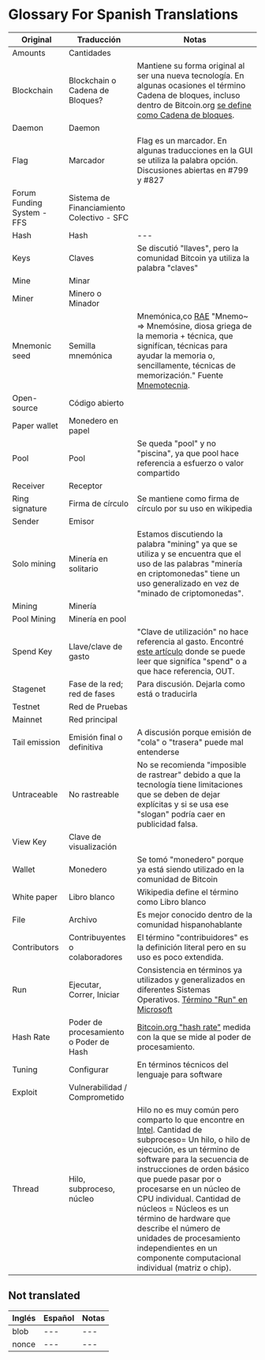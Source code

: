 ﻿# Glossary For Spanish Translations

| **Original** | **Traducción** | **Notas** |
| --- | --- | --- |
| Amounts | Cantidades | |
| Blockchain | Blockchain o Cadena de Bloques? | Mantiene su forma original al ser una nueva tecnología. En algunas ocasiones el término Cadena de bloques, incluso dentro de Bitcoin.org [se define como Cadena de bloques](https://bitcoin.org/es/vocabulario#cadena-de-bloques). |
| Daemon | Daemon |  |
| Flag | Marcador | Flag es un marcador. En algunas traducciones en la GUI se utiliza la palabra opción. Discusiones abiertas en #799 y #827 |
| Forum Funding System - FFS | Sistema de Financiamiento Colectivo - SFC | |
| Hash | Hash | --- |
| Keys | Claves | Se discutió "llaves", pero la comunidad Bitcoin ya utiliza la palabra "claves" |
| Mine | Minar | |
| Miner | Minero o Minador| |
| Mnemonic seed | Semilla mnemónica | Mnemónica,co [RAE](http://dle.rae.es/?id=PRbUjYS) "Mnemo~ ⇒ Mnemósine, diosa griega de la memoria + técnica, que signifícan, técnicas para ayudar la memoria o, sencillamente, técnicas de memorización." Fuente [Mnemotecnia](https://www.mnemotecnia.es/inicio). |
| Open-source | Código abierto | |
| Paper wallet | Monedero en papel | |
| Pool | Pool | Se queda "pool" y no "piscina", ya que pool hace referencia a esfuerzo o valor compartido |
| Receiver | Receptor | |
| Ring signature | Firma de círculo | Se mantiene como firma de círculo por su uso en wikipedia |
| Sender | Emisor | |
| Solo mining | Minería en solitario | Estamos discutiendo la palabra "mining" ya que se utiliza y se encuentra que el uso de las palabras "minería en criptomonedas" tiene un uso generalizado en vez de "minado de criptomonedas". |
| Mining | Minería | |
| Pool Mining | Minería en pool | |
| Spend Key | Llave/clave de gasto | "Clave de utilización" no hace referencia al gasto. Encontré [este artículo](https://openonelabs.com/wtf-are-these-monero-keys/) donde se puede leer que signifíca "spend" o a que hace referencia, OUT. |
| Stagenet | Fase de la red; red de fases | Para discusión. Dejarla como está o traducirla |
| Testnet | Red de Pruebas | |
| Mainnet | Red principal | |
| Tail emission | Emisión final o definitiva | A discusión porque emisión de "cola" o "trasera" puede mal entenderse |
| Untraceable | No rastreable | No se recomienda "imposible de rastrear" debido a que la tecnología tiene limitaciones que se deben de dejar explícitas y si se usa ese "slogan" podría caer en publicidad falsa. |
| View Key | Clave de visualización | |
| Wallet | Monedero | Se tomó "monedero" porque ya está siendo utilizado en la comunidad de Bitcoin |
| White paper | Libro blanco | Wikipedia define el término como Libro blanco |
| File | Archivo | Es mejor conocido dentro de la comunidad hispanohablante |
| Contributors | Contribuyentes o colaboradores | El término "contribuidores" es la definición literal pero en su uso es poco extendida. |
| Run | Ejecutar, Correr, Iniciar | Consistencia en términos ya utilizados y generalizados en diferentes Sistemas Operativos. [Término "Run" en Microsoft](https://www.microsoft.com/en-us/language/Search?&searchTerm=run&langID=Spanish&Source=true&productid=All) |
| Hash Rate | Poder de procesamiento o Poder de Hash | [Bitcoin.org "hash rate"](https://bitcoin.org/en/vocabulary#hash-rate) medida con la que se mide al poder de procesamiento. |
| Tuning | Configurar | En términos técnicos del lenguaje para software |
| Exploit | Vulnerabilidad / Comprometido | |
| Thread | Hilo, subproceso, núcleo | Hilo no es muy común pero comparto lo que encontre en [Intel](https://ark.intel.com/es/products/72164/Intel-Core-i5-3230M-Processor-3M-Cache-up-to-3_20-GHz-rPGA). Cantidad de subproceso= Un hilo, o hilo de ejecución, es un término de software para la secuencia de instrucciones de orden básico que puede pasar por o procesarse en un núcleo de CPU individual. Cantidad de núcleos = Núcleos es un término de hardware que describe el número de unidades de procesamiento independientes en un componente computacional individual (matriz o chip). |


## Not translated

| **Inglés** | **Español** | **Notas** |
| --- | --- | --- |
| blob | --- | --- |
| nonce | --- | --- |
